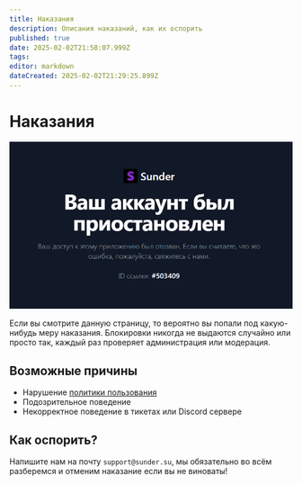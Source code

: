 ```yaml
---
title: Наказания
description: Описания наказаний, как их оспорить
published: true
date: 2025-02-02T21:58:07.999Z
tags: 
editor: markdown
dateCreated: 2025-02-02T21:29:25.899Z
---
```


# Наказания

![image.png](/images/image.png)

Если вы смотрите данную страницу, то вероятно вы попали под какую-нибудь меру наказания. 
Блокировки никогда не выдаются случайно или просто так, каждый раз проверяет администрация или модерация.

## Возможные причины

* Нарушение [политики пользования](https://sunder.su/p/tos)
* Подозрительное поведение
* Некорректное поведение в тикетах или Discord сервере

## Как оспорить?

Напишите нам на почту `support@sunder.su`, мы обязательно во всём разберемся и отменим наказание если вы не виноваты!
